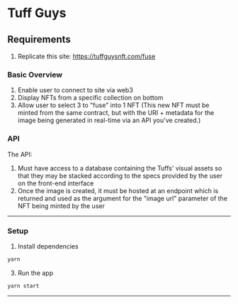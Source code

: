 # Tuff Guys

## Requirements
1. Replicate this site: https://tuffguysnft.com/fuse

### Basic Overview
1. Enable user to connect to site via web3
2. Display NFTs from a specific collection on bottom
3. Allow user to select 3 to "fuse" into 1 NFT (This new NFT must be minted from the same contract, but with the URI + metadata for the image being generated in real-time via an API you've created.)

### API
The API:
1. Must have access to a database containing the Tuffs' visual assets so that they may be stacked according to the specs provided by the user on the front-end interface
2. Once the image is created, it must be hosted at an endpoint which is returned and used as the argument for the "image url" parameter of the NFT being minted by the user

-----
### Setup

1. Install dependencies

```bash
yarn
```

3. Run the app

```bash
yarn start
```

-----